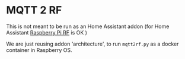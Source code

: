 # MQTT 2 RF

This is not meant to be run as an Home Assistant addon (for Home Assistant [Raspberry Pi RF](https://www.home-assistant.io/integrations/rpi_rf/) is OK )

We are just reusing addon 'architecture', to run `mqtt2rf.py` as a docker container in Raspberry OS.
